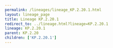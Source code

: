 ```yaml
---
permalink: /lineages/lineage_KP.2.20.1.html
layout: lineage_page
title: Lineage KP.2.20.1
redirect_to: ../lineage.html?lineage=KP.2.20.1
lineage: KP.2.20.1
parent: KP.2.20
children: ['KP.2.20.1']
---
```

